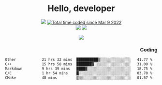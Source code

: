 # <div align='center' >Hello, developer</div>

<div align='center'>
  <a ><img src="https://img.shields.io/badge/dynamic/json?url=https%3A%2F%2Fapi.swo.moe%2Fstats%2Fgithub%2FFree-Aaron-Li&query=count&color=181717&label=GitHub&labelColor=282c34&logo=github&suffix=+follows&cacheSeconds=3600"></a>
  <a href="https://wakatime.com/@fe40087f-8eae-48dc-9950-ad0633db1591"><img src="https://wakatime.com/badge/user/fe40087f-8eae-48dc-9950-ad0633db1591.svg" alt="Total time coded since Mar 9 2022" /></a>
</div>
<div align='center'>
  <a><img src="https://img.shields.io/badge/Rookie-blue?style=plastic&logo=c&logoColor=blue&labelColor=F5B7DB"></a>
  <a><img src="https://img.shields.io/badge/Rookie-blue?style=plastic&logo=c%2B%2B&logoColor=blue&labelColor=F5B7DB"></a> 
</div>

<p align="center">
  <img src="https://readme-typing-svg.demolab.com/?lines=你好!+开发者;Hello!+ developer&font=Fira%20Code&center=true&width=380&height=50&duration=4000&pause=1000">
</p>


<div align='right'>
  <h3>Coding</h3>
</div>

<!--START_SECTION:waka-->

```txt
Other            21 hrs 32 mins  ██████████▒░░░░░░░░░░░░░░   41.77 %
C++              15 hrs 58 mins  ███████▓░░░░░░░░░░░░░░░░░   31.00 %
Markdown         9 hrs 39 mins   ████▓░░░░░░░░░░░░░░░░░░░░   18.75 %
C/C              1 hr 54 mins    █░░░░░░░░░░░░░░░░░░░░░░░░   03.70 %
CMake            48 mins         ▒░░░░░░░░░░░░░░░░░░░░░░░░   01.57 %
```

<!--END_SECTION:waka-->




